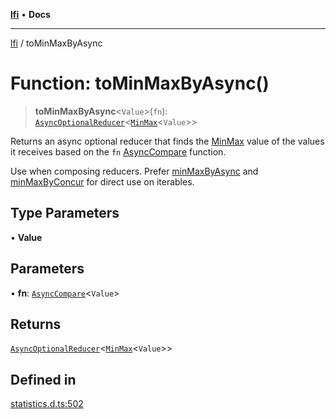 [**lfi**](../readme.md) • **Docs**

***

[lfi](../globals.md) / toMinMaxByAsync

# Function: toMinMaxByAsync()

> **toMinMaxByAsync**\<`Value`\>(`fn`): [`AsyncOptionalReducer`](../type-aliases/AsyncOptionalReducer.md)\<[`MinMax`](../type-aliases/MinMax.md)\<`Value`\>\>

Returns an async optional reducer that finds the [MinMax](../type-aliases/MinMax.md) value of the
values it receives based on the `fn` [AsyncCompare](../type-aliases/AsyncCompare.md) function.

Use when composing reducers. Prefer [minMaxByAsync](minMaxByAsync.md) and
[minMaxByConcur](minMaxByConcur.md) for direct use on iterables.

## Type Parameters

• **Value**

## Parameters

• **fn**: [`AsyncCompare`](../type-aliases/AsyncCompare.md)\<`Value`\>

## Returns

[`AsyncOptionalReducer`](../type-aliases/AsyncOptionalReducer.md)\<[`MinMax`](../type-aliases/MinMax.md)\<`Value`\>\>

## Defined in

[statistics.d.ts:502](https://github.com/TomerAberbach/lfi/blob/95b3b82a9fc32cec65089cf86d003d7620dc44fc/src/operations/statistics.d.ts#L502)
